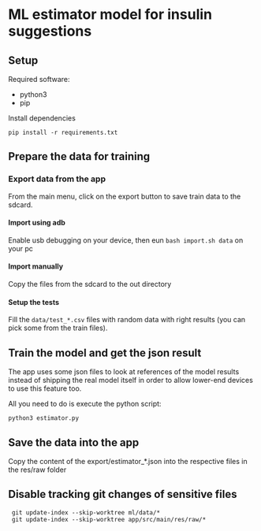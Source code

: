 # ML estimator model for insulin suggestions

## Setup

Required software:

* python3
* pip

Install dependencies

`pip install -r requirements.txt`

## Prepare the data for training

### Export data from the app

From the main menu, click on the export button to save train data to the sdcard.

#### Import using adb

Enable usb debugging on your device, then eun `bash import.sh data` on your pc

#### Import manually

Copy the files from the sdcard to the out directory

#### Setup the tests

Fill the `data/test_*.csv` files with random data with right results (you can pick some from
the train files).

## Train the model and get the json result

The app uses some json files to look at references of the model results instead
of shipping the real model itself in order to allow lower-end devices to use this feature too.

All you need to do is execute the python script:

`python3 estimator.py`

## Save the data into the app

Copy the content of the export/estimator_*.json into the respective files in the res/raw folder

## Disable tracking git changes of sensitive files

```
 git update-index --skip-worktree ml/data/*
 git update-index --skip-worktree app/src/main/res/raw/*
```